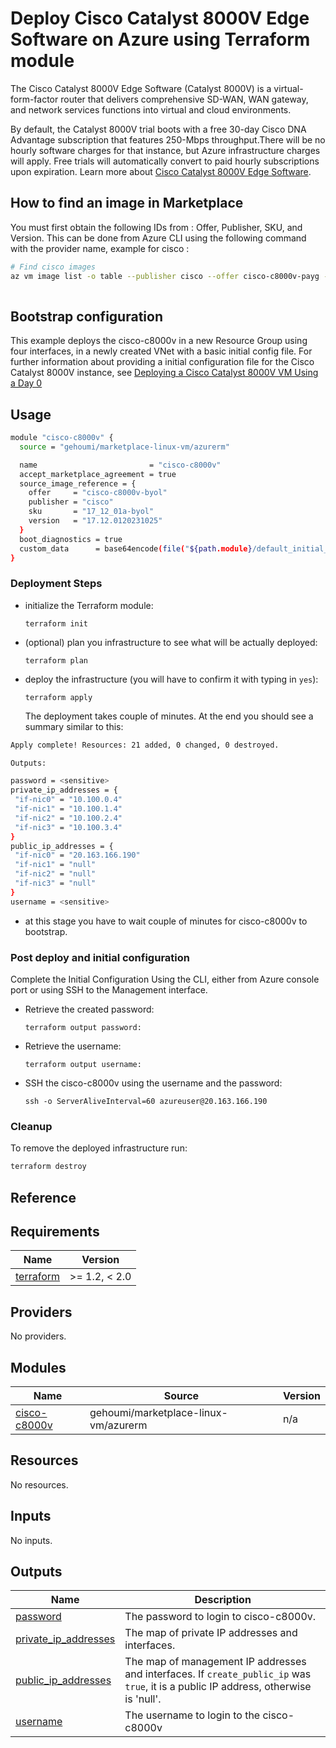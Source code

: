 # Deploy Cisco Catalyst 8000V Edge Software on Azure using Terraform module

The Cisco Catalyst 8000V Edge Software (Catalyst 8000V) is a virtual-form-factor router that delivers comprehensive SD-WAN, WAN gateway, and network services functions into virtual and cloud environments. 

By default, the Catalyst 8000V trial boots with a free 30-day Cisco DNA Advantage subscription that features 250-Mbps throughput.There will be no hourly software charges for that instance, but Azure infrastructure charges will apply. Free trials will automatically convert to paid hourly subscriptions upon expiration.
Learn more about [Cisco Catalyst 8000V Edge Software](https://www.cisco.com/c/en/us/products/routers/catalyst-8000v-edge-software/index.html).



##  How to find an image in Marketplace

You must first obtain the following IDs from : Offer, Publisher, SKU, and Version. 
This can be done from Azure CLI using the following command with the provider name, example for cisco :

```bash
# Find cisco images
az vm image list -o table --publisher cisco --offer cisco-c8000v-payg --all
  
```


## Bootstrap configuration 
This example deploys the cisco-c8000v in a new Resource Group using four interfaces, in a newly created VNet with a basic initial config file. 
For further information about providing a initial configuration file for the Cisco Catalyst 8000V instance, see [Deploying a Cisco Catalyst 8000V VM Using a Day 0](https://www.cisco.com/c/en/us/td/docs/routers/C8000V/Configuration/c8000v-installation-configuration-guide/day0-bootstrap-configuration.html#Cisco_Concept.dita_9a071ada-30b7-4014-bbb0-6630e78810a4)

## Usage

```bash
module "cisco-c8000v" {
  source = "gehoumi/marketplace-linux-vm/azurerm"

  name                         = "cisco-c8000v"
  accept_marketplace_agreement = true
  source_image_reference = {
    offer     = "cisco-c8000v-byol"
    publisher = "cisco"
    sku       = "17_12_01a-byol"
    version   = "17.12.0120231025"
  }
  boot_diagnostics = true
  custom_data      = base64encode(file("${path.module}/default_initial_config.tpl"))
}
```

### Deployment Steps

* initialize the Terraform module:

      terraform init

* (optional) plan you infrastructure to see what will be actually deployed:

      terraform plan

* deploy the infrastructure (you will have to confirm it with typing in `yes`):

      terraform apply

  The deployment takes couple of minutes. At the end you should see a summary similar to this:

 ```bash
 Apply complete! Resources: 21 added, 0 changed, 0 destroyed.

Outputs:

password = <sensitive>
private_ip_addresses = {
  "if-nic0" = "10.100.0.4"
  "if-nic1" = "10.100.1.4"
  "if-nic2" = "10.100.2.4"
  "if-nic3" = "10.100.3.4"
}
public_ip_addresses = {
  "if-nic0" = "20.163.166.190"
  "if-nic1" = "null"
  "if-nic2" = "null"
  "if-nic3" = "null"
}
username = <sensitive>

 ```

* at this stage you have to wait couple of minutes for cisco-c8000v to bootstrap.

### Post deploy and initial configuration

Complete the Initial Configuration Using the CLI, either from Azure console port or using SSH to the Management interface. 

* Retrieve the created password:

      terraform output password:
    
* Retrieve the username:

      terraform output username:


* SSH the cisco-c8000v using the username and the password:

      ssh -o ServerAliveInterval=60 azureuser@20.163.166.190


### Cleanup

To remove the deployed infrastructure run:

```sh
terraform destroy
```

## Reference
<!-- BEGINNING OF PRE-COMMIT-TERRAFORM DOCS HOOK -->
## Requirements

| Name | Version |
|------|---------|
| <a name="requirement_terraform"></a> [terraform](#requirement\_terraform) | >= 1.2, < 2.0 |

## Providers

No providers.

## Modules

| Name | Source | Version |
|------|--------|---------|
| <a name="module_cisco-c8000v"></a> [cisco-c8000v](#module\_cisco-c8000v) | gehoumi/marketplace-linux-vm/azurerm | n/a |

## Resources

No resources.

## Inputs

No inputs.

## Outputs

| Name | Description |
|------|-------------|
| <a name="output_password"></a> [password](#output\_password) | The password to login to cisco-c8000v. |
| <a name="output_private_ip_addresses"></a> [private\_ip\_addresses](#output\_private\_ip\_addresses) | The map of private IP addresses and interfaces. |
| <a name="output_public_ip_addresses"></a> [public\_ip\_addresses](#output\_public\_ip\_addresses) | The map of management IP addresses and interfaces. If `create_public_ip` was `true`, it is a public IP address, otherwise is 'null'. |
| <a name="output_username"></a> [username](#output\_username) | The username to login to the cisco-c8000v |
<!-- END OF PRE-COMMIT-TERRAFORM DOCS HOOK -->
